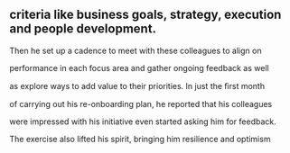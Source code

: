 ## criteria like business goals, strategy, execution and people development.

Then he set up a cadence to meet with these colleagues to align on

performance in each focus area and gather ongoing feedback as well

as explore ways to add value to their priorities. In just the ﬁrst month

of carrying out his re-onboarding plan, he reported that his colleagues

were impressed with his initiative even started asking him for feedback.

The exercise also lifted his spirit, bringing him resilience and optimism